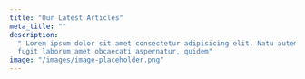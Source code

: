 ```yaml
---
title: "Our Latest Articles"
meta_title: ""
description:
  " Lorem ipsum dolor sit amet consectetur adipisicing elit. Natu autem,
  fugit laborum amet obcaecati aspernatur, quidem"
image: "/images/image-placeholder.png"
---
```

